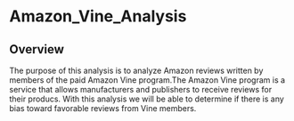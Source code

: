 # Amazon_Vine_Analysis

## Overview

The purpose of this analysis is to analyze Amazon reviews written by members of the paid Amazon Vine program.The Amazon Vine program is a service that allows manufacturers and publishers to receive reviews for their producs. With this analysis we will be able to determine if there is any bias toward favorable reviews from Vine members.



